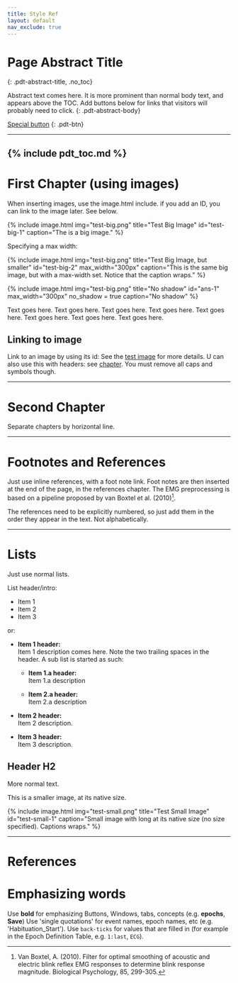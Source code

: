 ```yaml
---
title: Style Ref
layout: default
nav_exclude: true
---
```


<!---
    This page features styling snippets for the PDT doc.

    https://pmarsceill.github.io/just-the-docs/

    Start local server:
    bundle exec jekyll serve --livereload
    
    Local link:
    http://localhost:4000/PhysioDataToolbox_doc/style-ref.html

-->


# Page Abstract Title
{: .pdt-abstract-title, .no_toc}

Abstract text comes here. It is more prominent than normal body text, and appears above the TOC. Add buttons below for links that visitors will probably need to click.
{: .pdt-abstract-body}

[Special button](https://www.google.com)
{: .pdt-btn}

<!--- Add TOC using the include, between horizontal lines: -->
---
{% include pdt_toc.md %}
---

# First Chapter (using images) #
When inserting images, use the image.html include. if you add an ID, you can link to the image later. See below.

{% include image.html
    img="test-big.png"
    title="Test Big Image"
    id="test-big-1"
    caption="The is a big image." %}

Specifying a max width:

{% include image.html
    img="test-big.png"
    title="Test Big Image, but smaller"
    id="test-big-2"
    max_width="300px"
    caption="This is the same big image, but with a max-width set. Notice that the caption wraps." %}  
    
{% include image.html
    img="test-big.png"
    title="No shadow"
    id="ans-1"
    max_width="300px"
    no_shadow = true
    caption="No shadow" %}

Text goes here. Text goes here. Text goes here. Text goes here. Text goes here. Text goes here. Text goes here. Text goes here.

## Linking to image ##
Link to an image by using its id: See the [test image](#test-big-1) for more details. U can also use this with headers: see [chapter](#first-chapter-using-images). You must remove all caps and symbols though.

---

# Second Chapter #
Separate chapters by horizontal line.

---

# Footnotes and References #

Just use inline references, with a foot note link. Foot notes are then inserted at the end of the page, in the references chapter.
The EMG preprocessing is based on a pipeline proposed by van Boxtel et al. (2010)[^1].

The references need to be explicitly numbered, so just add them in the order they appear in the text. Not alphabetically.

---

# Lists #
Just use normal lists.


List header/intro:
 - Item 1
 - Item 2
 - Item 3
 
 or:
 - **Item 1 header:**  
    Item 1 description comes here. Note the two trailing spaces in the header. A sub list is started as such:

    - **Item 1.a header:**  
        Item 1.a description

    - **Item 2.a header:**  
        Item 2.a description

- **Item 2 header:**  
    Item 2 description.

- **Item 3 header:**  
    Item 3 description.

## Header H2 ##
More normal text.

This is a smaller image, at its native size.

{% include image.html
    img="test-small.png"
    title="Test Small Image"
    id="test-small-1"
    caption="Small image with long at its native size (no size specified). Captions wraps." %}

---
# References #

[^1]: Van Boxtel, A. (2010). Filter for optimal smoothing of acoustic and electric blink reflex EMG responses to determine blink response magnitude. Biological Psychology, 85, 299-305.

# Emphasizing words #

Use **bold** for emphasizing Buttons, Windows, tabs, concepts (e.g. **epochs**, **Save**)
Use 'single quotations' for event names, epoch names, etc (e.g. 'Habituation_Start').
Use `back-ticks` for values that are filled in (for example in the Epoch Definition Table, e.g. `1:last`, `ECG`).

